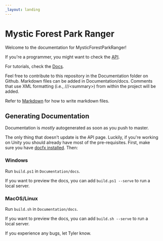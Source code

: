 ```yaml
---
_layout: landing
---
```


# Mystic Forest Park Ranger
Welcome to the documentation for MysticForestParkRanger!

If you're a programmer, you might want to check the [API](/api).

For tutorials, check the [Docs](docs/introduction.md).

Feel free to contribute to this repository in the Documentation folder on Github. Markdown files can be added in Documentation/docs. Comments that use XML formatting (i.e., ///&lt;summary&gt;) from within the project will be added.

Refer to [Markdown](http://daringfireball.net/projects/markdown/) for how to write markdown files.

## Generating Documentation
Documentation is *mostly* autogenerated as soon as you push to master.

The only thing that doesn't update is the API page. Luckily, if you're working on Unity you should already have most of the pre-requisites. First, make sure you have [docfx installed](https://github.com/dotnet/docfx?tab=readme-ov-file#getting-started). Then:

### Windows
Run `build.ps1` in `Documentation/docs`.

If you want to preview the docs, you can add `build.ps1 --serve` to run a local server. 

### MacOS/Linux
Run `build.sh` in `Documentation/docs`.

If you want to preview the docs, you can add `build.sh --serve`  to run a local server.

If you experience any bugs, let Tyler know.